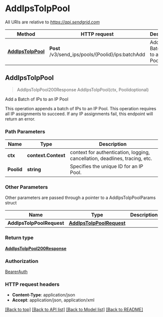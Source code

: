 # AddIpsToIpPool

All URIs are relative to *https://api.sendgrid.com*

Method | HTTP request | Description
------------- | ------------- | -------------
[**AddIpsToIpPool**](AddIpsToIpPool.md#AddIpsToIpPool) | **Post** /v3/send_ips/pools/{Poolid}/ips:batchAdd | Add a Batch of IPs to an IP Pool



## AddIpsToIpPool

> AddIpsToIpPool200Response AddIpsToIpPool(ctx, Poolidoptional)

Add a Batch of IPs to an IP Pool

This operation appends a batch of IPs to an IP Pool. This operation requires all IP assignments to succeed. If any IP assignments fail, this endpoint will return an error.

### Path Parameters


Name | Type | Description
------------- | ------------- | -------------
**ctx** | **context.Context** | context for authentication, logging, cancellation, deadlines, tracing, etc.
**Poolid** | **string** | Specifies the unique ID for an IP Pool.

### Other Parameters

Other parameters are passed through a pointer to a AddIpsToIpPoolParams struct


Name | Type | Description
------------- | ------------- | -------------
**AddIpsToIpPoolRequest** | [**AddIpsToIpPoolRequest**](AddIpsToIpPoolRequest.md) | 

### Return type

[**AddIpsToIpPool200Response**](AddIpsToIpPool200Response.md)

### Authorization

[BearerAuth](../README.md#BearerAuth)

### HTTP request headers

- **Content-Type**: application/json
- **Accept**: application/json, application/xml

[[Back to top]](#) [[Back to API list]](../README.md#documentation-for-api-endpoints)
[[Back to Model list]](../README.md#documentation-for-models)
[[Back to README]](../README.md)

